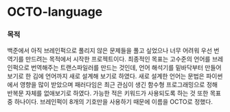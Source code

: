 # OCTO-language

### 목적
백준에서 아직 브레인퍽으로 풀리지 않은 문제들을 풀고 싶었으나 너무 어려워 우선 번역기를 만드려는 목적에서 시작한 프로젝트이다. 최종적인 목표는 고수준의 언어를 브레인퍽으로 번역해주는 트랜스파일러를 만드는 것인데, 언어 해석기를 밑바닥부터 만들어보기로 한 김에 언어까지 새로 설계해 보기로 하였다. 새로 설계한 언어는 문법은 파이썬에서 영향을 많이 받았으며 패러다임은 최근 관심이 생긴 함수형 프로그래밍으로 정해 반복문 자체를 없애보기로 하였다. 가능한 적은 키워드가 사용되도록 하는 것 또한 목표 중 하나이다. 브레인퍽이 8개의 기호만을 사용하기 때문에 이름을 OCTO로 정했다.
